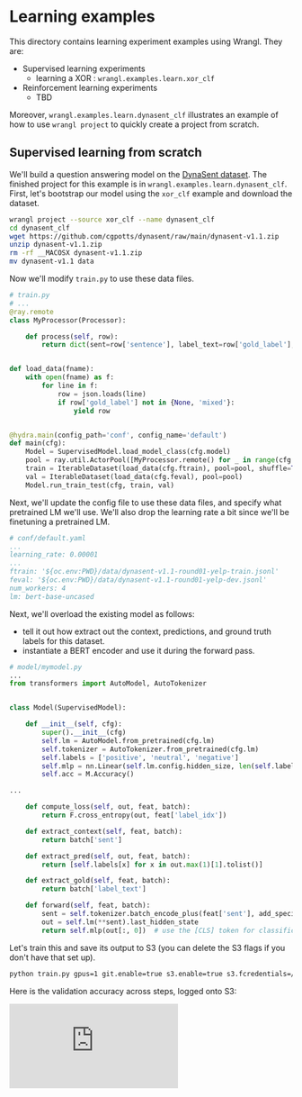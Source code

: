 # Learning examples

This directory contains learning experiment examples using Wrangl.
They are:

- Supervised learning experiments
  - learning a XOR : `wrangl.examples.learn.xor_clf`
- Reinforcement learning experiments
  - TBD

Moreover, `wrangl.examples.learn.dynasent_clf` illustrates an example of how to use `wrangl project` to quickly create a project from scratch.


## Supervised learning from scratch

We'll build a question answering model on the [DynaSent dataset](https://github.com/cgpotts/dynasent).
The finished project for this example is in `wrangl.examples.learn.dynasent_clf`.
First, let's bootstrap our model using the `xor_clf` example and download the dataset.

```bash
wrangl project --source xor_clf --name dynasent_clf
cd dynasent_clf
wget https://github.com/cgpotts/dynasent/raw/main/dynasent-v1.1.zip
unzip dynasent-v1.1.zip
rm -rf __MACOSX dynasent-v1.1.zip
mv dynasent-v1.1 data
```

Now we'll modify `train.py` to use these data files.

```python
# train.py
# ...
@ray.remote
class MyProcessor(Processor):

    def process(self, row):
        return dict(sent=row['sentence'], label_text=row['gold_label'], label_idx=['positive', 'neutral', 'negative'].index(row['gold_label']))


def load_data(fname):
    with open(fname) as f:
        for line in f:
            row = json.loads(line)
            if row['gold_label'] not in {None, 'mixed'}:
                yield row


@hydra.main(config_path='conf', config_name='default')
def main(cfg):
    Model = SupervisedModel.load_model_class(cfg.model)
    pool = ray.util.ActorPool([MyProcessor.remote() for _ in range(cfg.num_workers)])
    train = IterableDataset(load_data(cfg.ftrain), pool=pool, shuffle=True)
    val = IterableDataset(load_data(cfg.feval), pool=pool)
    Model.run_train_test(cfg, train, val)
```

Next, we'll update the config file to use these data files, and specify what pretrained LM we'll use.
We'll also drop the learning rate a bit since we'll be finetuning a pretrained LM.

```yaml
# conf/default.yaml
...
learning_rate: 0.00001
...
ftrain: '${oc.env:PWD}/data/dynasent-v1.1-round01-yelp-train.jsonl'
feval: '${oc.env:PWD}/data/dynasent-v1.1-round01-yelp-dev.jsonl'
num_workers: 4
lm: bert-base-uncased
```

Next, we'll overload the existing model as follows:
- tell it out how extract out the context, predictions, and ground truth labels for this dataset.
- instantiate a BERT encoder and use it during the forward pass.

```python
# model/mymodel.py
...
from transformers import AutoModel, AutoTokenizer


class Model(SupervisedModel):

    def __init__(self, cfg):
        super().__init__(cfg)
        self.lm = AutoModel.from_pretrained(cfg.lm)
        self.tokenizer = AutoTokenizer.from_pretrained(cfg.lm)
        self.labels = ['positive', 'neutral', 'negative']
        self.mlp = nn.Linear(self.lm.config.hidden_size, len(self.labels))
        self.acc = M.Accuracy()

...

    def compute_loss(self, out, feat, batch):
        return F.cross_entropy(out, feat['label_idx'])

    def extract_context(self, feat, batch):
        return batch['sent']

    def extract_pred(self, out, feat, batch):
        return [self.labels[x] for x in out.max(1)[1].tolist()]

    def extract_gold(self, feat, batch):
        return batch['label_text']

    def forward(self, feat, batch):
        sent = self.tokenizer.batch_encode_plus(feat['sent'], add_special_tokens=True, padding='max_length', truncation=True, max_length=80, return_tensors='pt').to(self.device)
        out = self.lm(**sent).last_hidden_state
        return self.mlp(out[:, 0])  # use the [CLS] token for classification
```

Let's train this and save its output to S3 (you can delete the S3 flags if you don't have that set up).

```bash
python train.py gpus=1 git.enable=true s3.enable=true s3.fcredentials=/data/home/vzhong/wrangl_sync/s3.json
```

Here is the validation accuracy across steps, logged onto S3:

![validation curve](https://raw.githubusercontent.com/vzhong/wrangl/wrangl/examples/learn/dynasent_clf/static/step_vs_val_acc.pdf)
